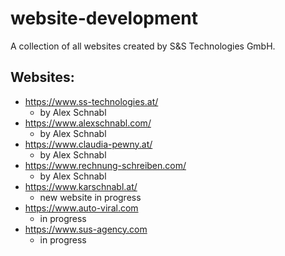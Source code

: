 # website-development
A collection of all websites created by S&amp;S Technologies GmbH.

## Websites:
* https://www.ss-technologies.at/
  - by Alex Schnabl
* https://www.alexschnabl.com/
  - by Alex Schnabl
* https://www.claudia-pewny.at/
  - by Alex Schnabl
* https://www.rechnung-schreiben.com/
  - by Alex Schnabl
* https://www.karschnabl.at/
  - new website in progress
* https://www.auto-viral.com
  - in progress
* https://www.sus-agency.com
  - in progress
